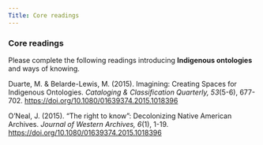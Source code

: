```yaml
---
Title: Core readings
---
```

### Core readings

Please complete the following readings introducing **Indigenous ontologies** and ways of knowing.

Duarte, M. & Belarde-Lewis, M. (2015). Imagining: Creating Spaces for Indigenous Ontologies. *Cataloging & Classification Quarterly, 53*(5-6), 677-702. <https://doi.org/10.1080/01639374.2015.1018396>

O’Neal, J. (2015). “The right to know”: Decolonizing Native American Archives. *Journal of Western Archives, 6*(1), 1-19. <https://doi.org/10.1080/01639374.2015.1018396>
